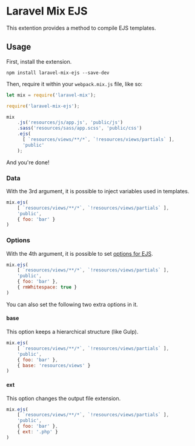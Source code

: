 # Laravel Mix EJS

This extention provides a method to compile EJS templates.

## Usage

First, install the extension.

```
npm install laravel-mix-ejs --save-dev
```

Then, require it within your `webpack.mix.js` file, like so:

```js
let mix = require('laravel-mix');

require('laravel-mix-ejs');

mix
    .js('resources/js/app.js', 'public/js')
    .sass('resources/sass/app.scss', 'public/css')
    .ejs(
      [ `resources/views/**/*`, `!resources/views/partials` ],
      'public'
    );
```

And you're done!

### Data

With the 3rd argument, it is possible to inject variables used in templates.

```js
mix.ejs(
    [ `resources/views/**/*`, `!resources/views/partials` ],
    'public',
    { foo: 'bar' }
)
```

### Options

With the 4th argument, it is possible to set [options for EJS](https://github.com/mde/ejs#options).

```js
mix.ejs(
    [ `resources/views/**/*`, `!resources/views/partials` ],
    'public',
    { foo: 'bar' },
    { rmWhitespace: true }
)
```

You can also set the following two extra options in it.

#### base

This option keeps a hierarchical structure (like Gulp).

```js
mix.ejs(
    [ `resources/views/**/*`, `!resources/views/partials` ],
    'public',
    { foo: 'bar' },
    { base: 'resources/views' }
)
```

#### ext

This option changes the output file extension.

```js
mix.ejs(
    [ `resources/views/**/*`, `!resources/views/partials` ],
    'public',
    { foo: 'bar' },
    { ext: '.php' }
)
```
